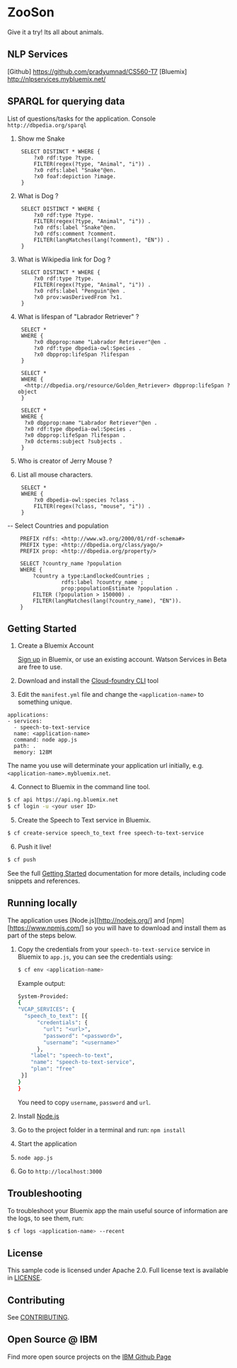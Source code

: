 # ZooSon
Give it a try! 
Its all about animals.

## NLP Services

[Github] https://github.com/pradyumnad/CS560-T7
[Bluemix] http://nlpservices.mybluemix.net/

## SPARQL for querying data

List of questions/tasks for the application.
Console `http://dbpedia.org/sparql`

1. Show me Snake

        SELECT DISTINCT * WHERE {
            ?x0 rdf:type ?type.
            FILTER(regex(?type, "Animal", "i")) .
            ?x0 rdfs:label "Snake"@en.
            ?x0 foaf:depiction ?image.
        }

2. What is Dog ?

        SELECT DISTINCT * WHERE {
            ?x0 rdf:type ?type.
            FILTER(regex(?type, "Animal", "i")) .
            ?x0 rdfs:label "Snake"@en.
            ?x0 rdfs:comment ?comment.
            FILTER(langMatches(lang(?comment), "EN")) .
        }

3. What is Wikipedia link for Dog ?

        SELECT DISTINCT * WHERE {
            ?x0 rdf:type ?type.
            FILTER(regex(?type, "Animal", "i")) .
            ?x0 rdfs:label "Penguin"@en .
            ?x0 prov:wasDerivedFrom ?x1.
        }

4. What is lifespan of "Labrador Retriever" ?

        SELECT *
        WHERE {
            ?x0 dbpprop:name "Labrador Retriever"@en .
            ?x0 rdf:type dbpedia-owl:Species .
            ?x0 dbpprop:lifeSpan ?lifespan
        }

        SELECT *
        WHERE {
         <http://dbpedia.org/resource/Golden_Retriever> dbpprop:lifeSpan ?object
        }

        SELECT *
        WHERE {
         ?x0 dbpprop:name "Labrador Retriever"@en .
         ?x0 rdf:type dbpedia-owl:Species .
         ?x0 dbpprop:lifeSpan ?lifespan .
         ?x0 dcterms:subject ?subjects .
        }

5. Who is creator of Jerry Mouse ?

6. List all mouse characters.

        SELECT *
        WHERE {
            ?x0 dbpedia-owl:species ?class .
            FILTER(regex(?class, "mouse", "i")) .
        }

-- Select Countries and population

        PREFIX rdfs: <http://www.w3.org/2000/01/rdf-schema#>
        PREFIX type: <http://dbpedia.org/class/yago/>
        PREFIX prop: <http://dbpedia.org/property/>

        SELECT ?country_name ?population
        WHERE {
            ?country a type:LandlockedCountries ;
                     rdfs:label ?country_name ;
                     prop:populationEstimate ?population .
            FILTER (?population > 150000) .
            FILTER(langMatches(lang(?country_name), "EN")).
        }

## Getting Started

1. Create a Bluemix Account

    [Sign up][sign_up] in Bluemix, or use an existing account. Watson Services in Beta are free to use.

2. Download and install the [Cloud-foundry CLI][cloud_foundry] tool

3. Edit the `manifest.yml` file and change the `<application-name>` to something unique.
  ```none
  applications:
  - services:
    - speech-to-text-service
    name: <application-name>
    command: node app.js
    path: .
    memory: 128M
  ```
  The name you use will determinate your application url initially, e.g. `<application-name>.mybluemix.net`.

4. Connect to Bluemix in the command line tool.
  ```sh
  $ cf api https://api.ng.bluemix.net
  $ cf login -u <your user ID>
  ```

5. Create the Speech to Text service in Bluemix.
  ```sh
  $ cf create-service speech_to_text free speech-to-text-service
  ```

6. Push it live!
  ```sh
  $ cf push
  ```

See the full [Getting Started][getting_started] documentation for more details, including code snippets and references.

## Running locally

  The application uses [Node.js][http://nodejs.org/] and [npm][https://www.npmjs.com/] so you will have to download and install them as part of the steps below.

1. Copy the credentials from your `speech-to-text-service` service in Bluemix to `app.js`, you can see the credentials using:

    ```sh
    $ cf env <application-name>
    ```
    Example output:
    ```sh
    System-Provided:
    {
    "VCAP_SERVICES": {
      "speech_to_text": [{
          "credentials": {
            "url": "<url>",
            "password": "<password>",
            "username": "<username>"
          },
        "label": "speech-to-text",
        "name": "speech-to-text-service",
        "plan": "free"
     }]
    }
    }
    ```

    You need to copy `username`, `password` and `url`.

2. Install [Node.js](http://nodejs.org/)
3. Go to the project folder in a terminal and run:
    `npm install`
4. Start the application
5.  `node app.js`
6. Go to `http://localhost:3000`

## Troubleshooting

To troubleshoot your Bluemix app the main useful source of information are the logs, to see them, run:

  ```sh
  $ cf logs <application-name> --recent
  ```

## License

  This sample code is licensed under Apache 2.0. Full license text is available in [LICENSE](LICENSE).

## Contributing

  See [CONTRIBUTING](CONTRIBUTING.md).

## Open Source @ IBM
  Find more open source projects on the [IBM Github Page](http://ibm.github.io/)

[service_url]: http://www.ibm.com/smarterplanet/us/en/ibmwatson/developercloud/speech-to-text.html
[cloud_foundry]: https://github.com/cloudfoundry/cli
[getting_started]: http://www.ibm.com/smarterplanet/us/en/ibmwatson/developercloud/doc/getting_started/
[sign_up]: https://apps.admin.ibmcloud.com/manage/trial/bluemix.html?cm_mmc=WatsonDeveloperCloud-_-LandingSiteGetStarted-_-x-_-CreateAnAccountOnBluemixCLI
